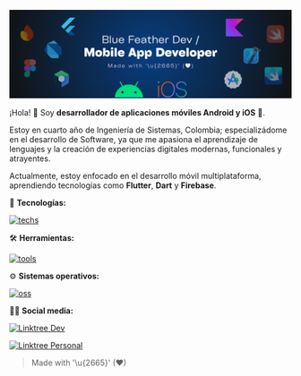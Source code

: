 ![](bluefeatherdev_header.png)

¡Hola! 👋 Soy **desarrollador de aplicaciones móviles Android y iOS** 📲.

Estoy en cuarto año de Ingeniería de Sistemas, Colombia; especializádome en el desarrollo de Software, ya que me apasiona el aprendizaje de lenguajes y la creación de experiencias digitales modernas, funcionales y atrayentes.

Actualmente, estoy enfocado en el desarrollo móvil multiplataforma, aprendiendo tecnologías como **Flutter**, **Dart** y **Firebase**.

🎯 **Tecnologías:**
<!-- [![techs](https://skillicons.dev/icons?i=flutter,dart,firebase)](https://skillicons.dev) -->
[![techs](https://skills.syvixor.com/api/icons?i=flutter,dart,firebase,python,bash,rest,graphql&radius=40)](https://github.com/syvixor/skills-icons)

🛠️ **Herramientas:**
<!-- [![tools](https://skillicons.dev/icons?i=git,github,figma,obsidian,notion)](https://skillicons.dev) -->
[![tools](https://skills.syvixor.com/api/icons?i=vscode,figma,obsidian,notion,github,githubactions,git&radius=40)](https://github.com/syvixor/skills-icons)

⚙️ **Sistemas operativos:**
<!-- [![oss](https://skillicons.dev/icons?i=windows,linux)](https://skillicons.dev) -->
[![oss](https://skills.syvixor.com/api/icons?i=android,ios,macos,linux,windows&radius=40)](https://github.com/syvixor/skills-icons)

<!-- ### 🔭 Coming Soon:
[![techs](https://skills.syvixor.com/api/icons?i=bloc,riverpod,getx&radius=40)](https://github.com/syvixor/skills-icons)

[![techs](https://skills.syvixor.com/api/icons?i=kotlin,jetpackcompose,androidstudio&radius=40)](https://github.com/syvixor/skills-icons)

[![techs](https://skills.syvixor.com/api/icons?i=swift,swiftui,xcode&radius=40)](https://github.com/syvixor/skills-icons) -->

🧑‍💻 **Social media:**

[![Linktree Dev](https://img.shields.io/badge/linktr.ee_(dev)_-bluefeather.dev-43E55E?style=for-the-badge&logo=linktree&labelColor=101010)](https://www.linktr.ee/bluefeather.dev)

[![Linktree Personal](https://img.shields.io/badge/linktr.ee_(personal)_-jesusdominguez2004-43E55E?style=for-the-badge&logo=linktree&labelColor=101010)](https://www.linktr.ee/jesusdominguez2004)


<!-- [![Instagram](https://img.shields.io/badge/instagram-bluefeather.dev-FF0069?style=for-the-badge&logo=instagram&labelColor=101010)](https://www.instagram.com/bluefeather.dev)
[![Threads](https://img.shields.io/badge/threads-bluefeather.dev-000000?style=for-the-badge&logo=threads&labelColor=101010)](https://www.threads.com/@bluefeather.dev)
[![Bluesky](https://img.shields.io/badge/bluesky-bluefeatherdev-0285FF?style=for-the-badge&logo=bluesky&labelColor=101010)](https://bsky.app/profile/bluefeatherdev.bsky.social)
[![X](https://img.shields.io/badge/x_(twitter)-bluefeatherdev-000000?style=for-the-badge&logo=x&labelColor=101010)](https://x.com/bluefeatherdev)
[![YouTube](https://img.shields.io/badge/youtube-bluefeatherdev-FF0000?style=for-the-badge&logo=youtube&labelColor=101010)](https://www.youtube.com/@bluefeatherdev)
[![Twitch](https://img.shields.io/badge/twitch-bluefeatherdev-9146FF?style=for-the-badge&logo=twitch&labelColor=101010)](https://www.twitch.tv/bluefeatherdev) -->

> Made with '\u{2665}' (♥)
